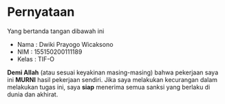 # Pernyataan

Yang bertanda tangan dibawah ini

* Nama : Dwiki Prayogo Wicaksono
* NIM : 155150200111189
* Kelas : TIF-O

**Demi Allah** (atau sesuai keyakinan masing-masing) bahwa pekerjaan saya ini **MURNI** hasil pekerjaan sendiri. Jika saya melakukan kecurangan dalam melakukan tugas ini, saya **siap** menerima semua sanksi yang berlaku di dunia dan akhirat.

